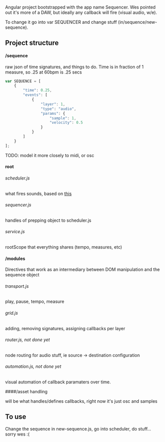 Angular project bootstrapped with the app name Sequencer. Wes pointed out it's more of a DAW, but ideally any callback will fire (visual audio, w/e).

To change it go into var SEQUENCER and change stuff (in/sequence/new-sequence).


## Project structure

#### /sequence

raw json of time signatures, and things to do. Time is in fraction of 1 measure, so .25 at 60bpm is .25 secs

```javascript
var SEQUENCE = [
	{
        "time": 0.25,
        "events": [
            {
                "layer": 1,
                "type": "audio",
                "params": {
                    "sample": 1,
                    "velocity": 0.5
                }
            }
        ]
    }
];
```

TODO: 
model it more closely to midi, or osc

#### root

###### scheduler.js
what fires sounds, based on [this](http://www.html5rocks.com/en/tutorials/audio/scheduling/)

###### sequencer.js
handles of prepping object to scheduler.js

###### service.js
rootScope that everything shares (tempo, measures, etc)

#### /modules
Directives that work as an intermediary between DOM manipulation and the sequence object

###### transport.js
play, pause, tempo, measure

###### grid.js
adding, removing signatures, assigning callbacks per layer

###### router.js, not done yet
node routing for audio stuff, ie source -> destination configuration

###### automation.js, not done yet
visual automation of callback paramaters over time.

####/asset handling

will be what handles/defines callbacks, right now it's just osc and samples


## To use
Change the sequence in new-sequence.js, go into scheduler, do stuff... sorry wes :(